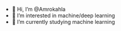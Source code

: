 - 👋 Hi, I’m @Amrokahla
- 👀 I’m interested in machine/deep learning
- 🌱 I’m currently studying machine learning

<!---
Amrokahla/Amrokahla is a ✨ special ✨ repository because its `README.md` (this file) appears on your GitHub profile.
You can click the Preview link to take a look at your changes.
--->
